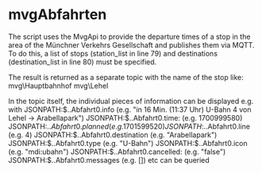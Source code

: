 # mvgAbfahrten

The script uses the MvgApi to provide the departure times of a stop in the area of the Münchner Verkehrs Gesellschaft and publishes them via MQTT.
To do this, a list of stops (station_list in line 79) and destinations (destination_list in line 80) must be specified.

The result is returned as a separate topic with the name of the stop like:
mvg\Hauptbahnhof
mvg\Lehel

In the topic itself, the individual pieces of information can be displayed e.g. with 
JSONPATH:$..Abfahrt0.info        (e.g. "in 16 Min. (11:37 Uhr) U-Bahn 4 von Lehel -> Arabellapark")
JSONPATH:$..Abfahrt0.time:       (e.g. 1700999580)
JSONPATH:$..Abfahrt0.planned     (e.g. 1701599520)
JSONPATH:$..Abfahrt0.line        (e.g. 4) 
JSONPATH:$..Abfahrt0.destination (e.g. "Arabellapark")
JSONPATH:$..Abfahrt0.type        (e.g. "U-Bahn")
JSONPATH:$..Abfahrt0.icon        (e.g. "mdi:ubahn")
JSONPATH:$..Abfahrt0.cancelled:  (e.g. "false")
JSONPATH:$..Abfahrt0.messages    (e.g. [])
etc can be queried
